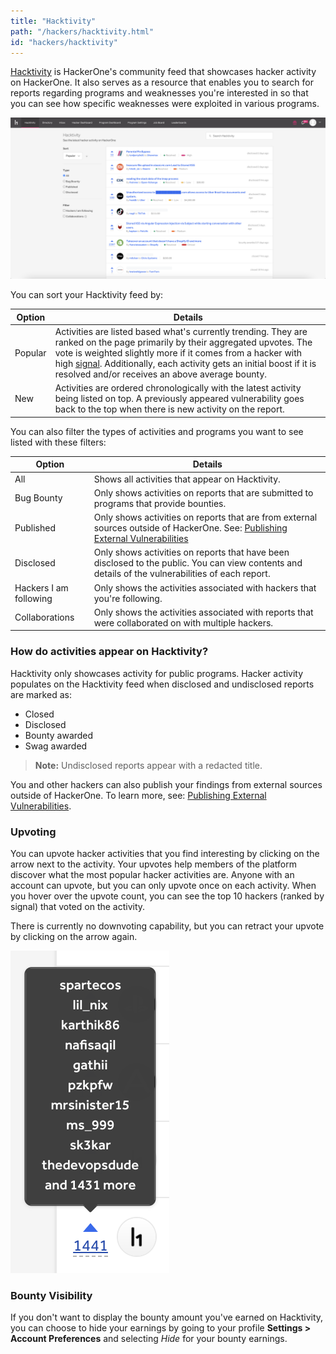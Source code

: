 ```yaml
---
title: "Hacktivity"
path: "/hackers/hacktivity.html"
id: "hackers/hacktivity"
---
```


[Hacktivity](https://hackerone.com/hacktivity?sort_type=popular&filter=type%3Aall&page=1&range=forever) is HackerOne's community feed that showcases hacker activity on HackerOne. It also serves as a resource that enables you to search for reports regarding programs and weaknesses you're interested in so that you can see how specific weaknesses were exploited in various programs.

![hacktivity page](./images/hacktivity-1c.png)

You can sort your Hacktivity feed by:

Option | Details
---- | --------
Popular | Activities are listed based what's currently trending. They are ranked on the page primarily by their aggregated upvotes. The vote is weighted slightly more if it comes from a hacker with high [signal](signal-and-impact.html). Additionally, each activity gets an initial boost if it is resolved and/or receives an above average bounty.
New | Activities are ordered chronologically with the latest activity being listed on top. A previously appeared vulnerability goes back to the top when there is new activity on the report.

You can also filter the types of activities and programs you want to see listed with these filters:

Option | Details
------------- | --------
All | Shows all activities that appear on Hacktivity.
Bug Bounty | Only shows activities on reports that are submitted to programs that provide bounties.
Published | Only shows activities on reports that are from external sources outside of HackerOne. See: [Publishing External Vulnerabilities](/hackers/publishing-external-vulnerabilities.html)
Disclosed | Only shows activities on reports that have been disclosed to the public. You can view contents and details of the vulnerabilities of each report.  
Hackers I am following | Only shows the activities associated with hackers that you're following.
Collaborations | Only shows the activities associated with reports that were collaborated on with multiple hackers.  

### How do activities appear on Hacktivity?
Hacktivity only showcases activity for public programs. Hacker activity populates on the Hacktivity feed when disclosed and undisclosed reports are marked as:
* Closed
* Disclosed
* Bounty awarded
* Swag awarded

> **Note:** Undisclosed reports appear with a redacted title.

You and other hackers can also publish your findings from external sources outside of HackerOne. To learn more, see: [Publishing External Vulnerabilities](/hackers/publishing-external-vulnerabilities.html).

### Upvoting
You can upvote hacker activities that you find interesting by clicking on the arrow next to the activity. Your upvotes help members of the platform discover what the most popular hacker activities are. Anyone with an account can upvote, but you can only upvote once on each activity. When you hover over the upvote count, you can see the top 10 hackers (ranked by signal) that voted on the activity.

There is currently no downvoting capability, but you can retract your upvote by clicking on the arrow again.

![hacktivity upvoting](./images/hacktivity-upvoting.png)

### Bounty Visibility
If you don't want to display the bounty amount you've earned on Hacktivity, you can choose to hide your earnings by going to your profile **Settings > Account Preferences** and selecting *Hide* for your bounty earnings.
